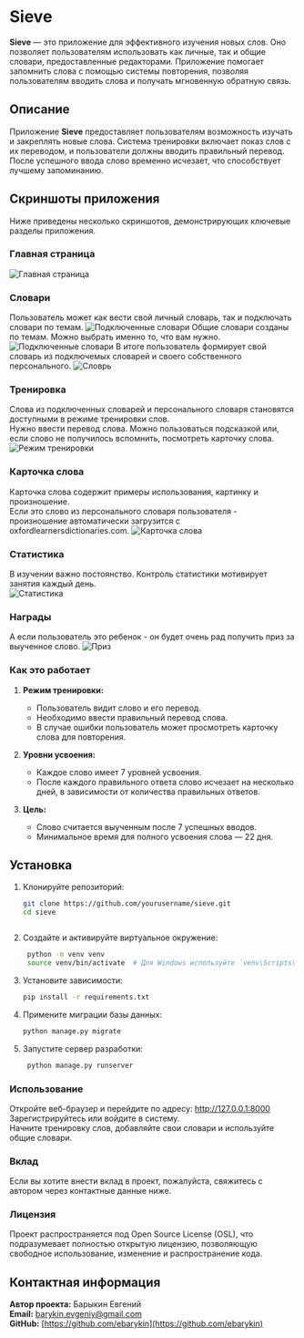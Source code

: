 # Sieve

**Sieve** — это приложение для эффективного изучения новых слов. Оно позволяет пользователям использовать как личные, 
так и общие словари, предоставленные редакторами. Приложение помогает запомнить слова с помощью системы повторения, 
позволяя пользователям вводить слова и получать мгновенную обратную связь.

## Описание

Приложение **Sieve** предоставляет пользователям возможность изучать и закреплять новые слова. Система тренировки 
включает показ слов с их переводом, и пользователи должны вводить правильный перевод. После успешного ввода слово 
временно исчезает, что способствует лучшему запоминанию.  


## Скриншоты приложения

Ниже приведены несколько скриншотов, демонстрирующих ключевые разделы приложения.

### Главная страница

![Главная страница](docs/images/main.png)

### Словари
Пользователь может как вести свой личный словарь, так и подключать словари по темам.
![Подключенные словари](docs/images/engage_pub_dict.png)
Общие словари созданы по темам. Можно выбрать именно то, что вам нужно.
![Подключенные словари](docs/images/pub_dictionary.png)
В итоге пользователь формирует свой словарь из подключемых словарей и своего собственного персонального.
![Словрь](docs/images/dictionary.png)

### Тренировка
Слова из подключенных словарей и персонального словаря становятся доступными в режиме тренировки слов.  
Нужно ввести перевод слова. Можно пользоваться подсказкой или, если слово не получилось вспомнить, посмотреть карточку слова.
![Режим тренировки](docs/images/training_mode.png)

### Карточка слова
Карточка слова содержит примеры использования, картинку и произношение.  
Если это слово из персонального словаря пользователя - произношение автоматически загрузится с oxfordlearnersdictionaries.com.
![Карточка слова](docs/images/card.png)

### Статистика
В изучении важно постоянство. Контроль статистики мотивирует занятия каждый день.  
![Статистика](docs/images/statistics.png)

### Награды
А если пользователь это ребенок - он будет очень рад получить приз за выученное слово.
![Приз](docs/images/prize.png)

### Как это работает

1. **Режим тренировки:**
   - Пользователь видит слово и его перевод.
   - Необходимо ввести правильный перевод слова.
   - В случае ошибки пользователь может просмотреть карточку слова для повторения.

2. **Уровни усвоения:**
   - Каждое слово имеет 7 уровней усвоения.
   - После каждого правильного ответа слово исчезает на несколько дней, в зависимости от количества правильных ответов.

3. **Цель:**
   - Слово считается выученным после 7 успешных вводов.
   - Минимальное время для полного усвоения слова — 22 дня.

## Установка

1. Клонируйте репозиторий:
   ```bash
   git clone https://github.com/yourusername/sieve.git
   cd sieve
   

   
2. Создайте и активируйте виртуальное окружение:
   ```bash
    python -m venv venv
    source venv/bin/activate  # Для Windows используйте `venv\Scripts\activate`

3. Установите зависимости:
   ```bash
   pip install -r requirements.txt

4. Примените миграции базы данных:
   ```bash
   python manage.py migrate
   
5. Запустите сервер разработки:
   ```bash
    python manage.py runserver
   
### Использование
Откройте веб-браузер и перейдите по адресу: http://127.0.0.1:8000  
Зарегистрируйтесь или войдите в систему.  
Начните тренировку слов, добавляйте свои словари и используйте общие словари.
### Вклад
Если вы хотите внести вклад в проект, пожалуйста, свяжитесь с автором через контактные данные ниже.

### Лицензия
Проект распространяется под Open Source License (OSL), что подразумевает полностью открытую лицензию, позволяющую свободное использование, изменение и распространение кода.

## Контактная информация

**Автор проекта:** Барыкин Евгений  
**Email:** barykin.evgeniy@gmail.com  
**GitHub:** [https://github.com/ebarykin](https://github.com/ebarykin)


